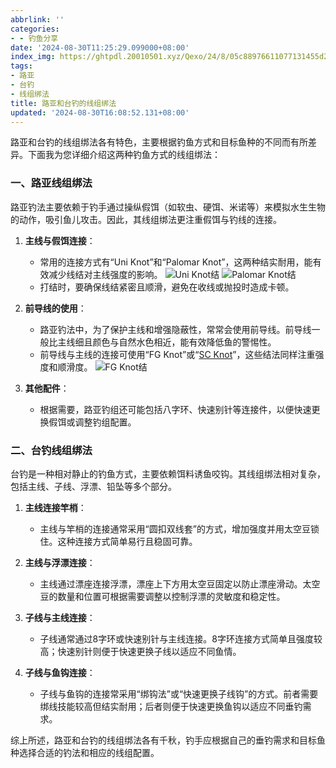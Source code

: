 ```yaml
---
abbrlink: ''
categories:
- - 钓鱼分享
date: '2024-08-30T11:25:29.099000+08:00'
index_img: https://ghtpdl.20010501.xyz/Qexo/24/8/05c88976611077131455d275f26ac7c_7a6bdb6f5c032a333dd31e82481cdd79.jpg
tags:
- 路亚
- 台钓
- 线组绑法
title: 路亚和台钓的线组绑法
updated: '2024-08-30T16:08:52.131+08:00'
---
```

路亚和台钓的线组绑法各有特色，主要根据钓鱼方式和目标鱼种的不同而有所差异。下面我为您详细介绍这两种钓鱼方式的线组绑法：

### 一、路亚线组绑法

路亚钓法主要依赖于钓手通过操纵假饵（如软虫、硬饵、米诺等）来模拟水生生物的动作，吸引鱼儿攻击。因此，其线组绑法更注重假饵与钓线的连接。

1. **主线与假饵连接**：

   - 常用的连接方式有“Uni Knot”和“Palomar Knot”，这两种结实耐用，能有效减少线结对主线强度的影响。
     ![Uni Knot结](https://ghtpdl.20010501.xyz/Qexo/24/8/b786cf522aa180e7fa58fd8e545c2d5_fc40488067da97f00b40d6c04ef094da.jpg)
     ![Palomar Knot结](https://ghtpdl.20010501.xyz/Qexo/24/8/f750d62f4c8cd57dac6fdde861c1eff_df5e2f174130d0b00f5a1e9c42275fb8.jpg)
   - 打结时，要确保线结紧密且顺滑，避免在收线或抛投时造成卡顿。
2. **前导线的使用**：

   - 路亚钓法中，为了保护主线和增强隐蔽性，常常会使用前导线。前导线一般比主线细且颜色与自然水色相近，能有效降低鱼的警惕性。
   - 前导线与主线的连接可使用“FG Knot”或“[SC Knot](https://baijiahao.baidu.com/s?id=1763595541802904660)”，这些结法同样注重强度和顺滑度。
     ![FG Knot结](https://ghtpdl.20010501.xyz/Qexo/24/8/05c88976611077131455d275f26ac7c_7a6bdb6f5c032a333dd31e82481cdd79.jpg)
3. **其他配件**：

   - 根据需要，路亚钓组还可能包括八字环、快速别针等连接件，以便快速更换假饵或调整钓组配置。

### 二、台钓线组绑法

台钓是一种相对静止的钓鱼方式，主要依赖饵料诱鱼咬钩。其线组绑法相对复杂，包括主线、子线、浮漂、铅坠等多个部分。

1. **主线连接竿梢**：

   - 主线与竿梢的连接通常采用“圆扣双线套”的方式，增加强度并用太空豆锁住。这种连接方式简单易行且稳固可靠。
2. **主线与浮漂连接**：

   - 主线通过漂座连接浮漂，漂座上下方用太空豆固定以防止漂座滑动。太空豆的数量和位置可根据需要调整以控制浮漂的灵敏度和稳定性。
3. **子线与主线连接**：

   - 子线通常通过8字环或快速别针与主线连接。8字环连接方式简单且强度较高；快速别针则便于快速更换子线以适应不同鱼情。
4. **子线与鱼钩连接**：

   - 子线与鱼钩的连接常采用“绑钩法”或“快速更换子线钩”的方式。前者需要绑线技能较高但结实耐用；后者则便于快速更换鱼钩以适应不同垂钓需求。

综上所述，路亚和台钓的线组绑法各有千秋，钓手应根据自己的垂钓需求和目标鱼种选择合适的钓法和相应的线组配置。
